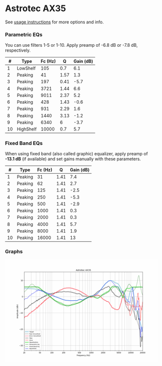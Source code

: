 # Astrotec AX35
See [usage instructions](https://github.com/jaakkopasanen/AutoEq#usage) for more options and info.

### Parametric EQs
You can use filters 1-5 or 1-10. Apply preamp of -6.8 dB or -7.8 dB, respectively.

|   # | Type      |   Fc (Hz) |    Q |   Gain (dB) |
|-----|-----------|-----------|------|-------------|
|   1 | LowShelf  |       105 | 0.7  |         6.1 |
|   2 | Peaking   |        41 | 1.57 |         1.3 |
|   3 | Peaking   |       197 | 0.41 |        -5.7 |
|   4 | Peaking   |      3721 | 1.44 |         6.6 |
|   5 | Peaking   |      9011 | 2.37 |         5.2 |
|   6 | Peaking   |       428 | 1.43 |        -0.6 |
|   7 | Peaking   |       931 | 2.29 |         1.6 |
|   8 | Peaking   |      1440 | 3.13 |        -1.2 |
|   9 | Peaking   |      6340 | 6    |        -3.7 |
|  10 | HighShelf |     10000 | 0.7  |         5.7 |

### Fixed Band EQs
When using fixed band (also called graphic) equalizer, apply preamp of **-13.1 dB** (if available) and set gains manually with these parameters.

|   # | Type    |   Fc (Hz) |    Q |   Gain (dB) |
|-----|---------|-----------|------|-------------|
|   1 | Peaking |        31 | 1.41 |         7.4 |
|   2 | Peaking |        62 | 1.41 |         2.7 |
|   3 | Peaking |       125 | 1.41 |        -2.5 |
|   4 | Peaking |       250 | 1.41 |        -5.3 |
|   5 | Peaking |       500 | 1.41 |        -2.9 |
|   6 | Peaking |      1000 | 1.41 |         0.3 |
|   7 | Peaking |      2000 | 1.41 |         0.3 |
|   8 | Peaking |      4000 | 1.41 |         5.7 |
|   9 | Peaking |      8000 | 1.41 |         1.9 |
|  10 | Peaking |     16000 | 1.41 |        13   |

### Graphs
![](./Astrotec%20AX35.png)
